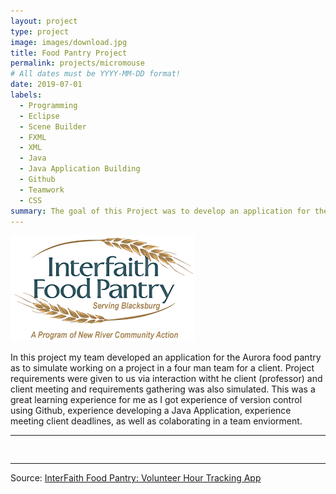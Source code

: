 ```yaml
---
layout: project
type: project
image: images/download.jpg
title: Food Pantry Project
permalink: projects/micromouse
# All dates must be YYYY-MM-DD format!
date: 2019-07-01
labels:
  - Programming
  - Eclipse
  - Scene Builder
  - FXML
  - XML
  - Java
  - Java Application Building
  - Github
  - Teamwork
  - CSS
summary: The goal of this Project was to develop an application for the Aurora Food Pantry to track volunteer hours of individual volunteers who volunteered often at the pantry.
---
```


<div class="ui medium rounded images">
  <img class="ui image" src="../images/Interfaith_food_pantry_logo_031-1.png">
</div>

In this project my team developed an application for the Aurora food pantry as to simulate working on a project in a four man team for a client.  Project requirements were given to us via interaction witht he client (professor) and client meeting and requirements gathering was also simulated.  This was a great learning experience for me as I got experience of version control using Github, experience developing a Java Application, experience meeting client deadlines, as well as colaborating in a team enviorment. 

<hr>

<pre>

</pre>

<hr>


Source: <a href="https://github.com/bjaynes01/Advanced-Programming-V2"><i class="large github icon "></i>InterFaith Food Pantry: Volunteer Hour Tracking App</a>



